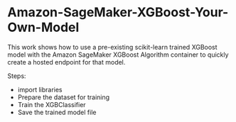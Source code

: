 # Amazon-SageMaker-XGBoost-Your-Own-Model
This work shows how to use a pre-existing scikit-learn trained XGBoost model with the Amazon SageMaker XGBoost Algorithm
container to quickly create a hosted endpoint for that model.

Steps:
* import libraries
* Prepare the dataset for training
* Train the XGBClassifier
* Save the trained model file
